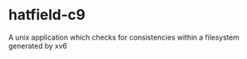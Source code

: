 # hatfield-c9
A unix application which checks for consistencies within a filesystem generated by xv6
